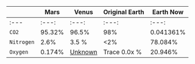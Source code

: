 | | Mars  | Venus  |Original Earth | Earth Now |
| ------------- | ------------- | ------------- | ------------- |------------- |
| :---  | :---: | :---: | :---: | :---: |
| `CO2` | 95.32% | 96.5%  | 98%  | 0.041361% |
| `Nitrogen` | 2.6%  |3.5 %   | <2% | 78.084% | 
| `Oxygen` | 0.174% | [Unknown](https://deepblue.lib.umich.edu/bitstream/handle/2027.42/94642/grl3908.pdf;sequence=1)    | Trace 0.0x % | 20.946% |


